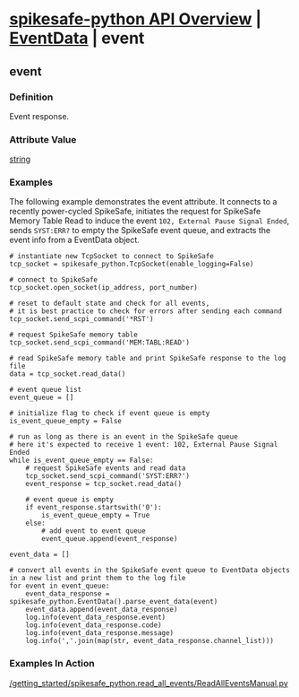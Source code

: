 # [spikesafe-python API Overview](/spikesafe_python_lib_docs/README.md) | [EventData](/spikesafe_python_lib_docs/EventData/README.md) | event

## event

### Definition
Event response.

### Attribute Value
[string](https://docs.python.org/3/library/string.html)  

### Examples
The following example demonstrates the event attribute. It connects to a recently power-cycled SpikeSafe, initiates the request for SpikeSafe Memory Table Read to induce the event `102, External Pause Signal Ended`, sends `SYST:ERR?` to empty the SpikeSafe event queue, and extracts the event info from a EventData object.
```
# instantiate new TcpSocket to connect to SpikeSafe
tcp_socket = spikesafe_python.TcpSocket(enable_logging=False)

# connect to SpikeSafe                        
tcp_socket.open_socket(ip_address, port_number)  

# reset to default state and check for all events,
# it is best practice to check for errors after sending each command      
tcp_socket.send_scpi_command('*RST') 

# request SpikeSafe memory table
tcp_socket.send_scpi_command('MEM:TABL:READ')

# read SpikeSafe memory table and print SpikeSafe response to the log file
data = tcp_socket.read_data()   

# event queue list
event_queue = []

# initialize flag to check if event queue is empty 
is_event_queue_empty = False                                                                                                                      

# run as long as there is an event in the SpikeSafe queue
# here it's expected to receive 1 event: 102, External Pause Signal Ended
while is_event_queue_empty == False:
    # request SpikeSafe events and read data 
    tcp_socket.send_scpi_command('SYST:ERR?')                                        
    event_response = tcp_socket.read_data()

    # event queue is empty
    if event_response.startswith('0'):
        is_event_queue_empty = True
    else:
        # add event to event queue
        event_queue.append(event_response)

event_data = []

# convert all events in the SpikeSafe event queue to EventData objects in a new list and print them to the log file
for event in event_queue:
    event_data_response = spikesafe_python.EventData().parse_event_data(event)
    event_data.append(event_data_response)
    log.info(event_data_response.event)
    log.info(event_data_response.code)
    log.info(event_data_response.message)
    log.info(','.join(map(str, event_data_response.channel_list)))
```

### Examples In Action
[/getting_started/spikesafe_python.read_all_events/ReadAllEventsManual.py](/getting_started/spikesafe_python.read_all_events/ReadAllEventsManual.py)